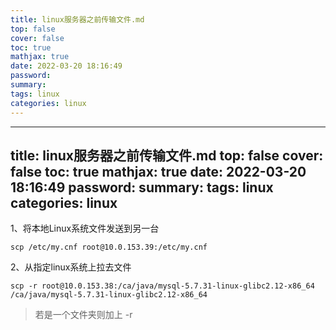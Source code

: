 ```yaml
---
title: linux服务器之前传输文件.md
top: false
cover: false
toc: true
mathjax: true
date: 2022-03-20 18:16:49
password:
summary:
tags: linux
categories: linux
---
```

---
title: linux服务器之前传输文件.md
top: false
cover: false
toc: true
mathjax: true
date: 2022-03-20 18:16:49
password:
summary:
tags: linux
categories: linux
---

1、将本地Linux系统文件发送到另一台
~~~
scp /etc/my.cnf root@10.0.153.39:/etc/my.cnf
~~~
2、从指定linux系统上拉去文件
~~~
scp -r root@10.0.153.38:/ca/java/mysql-5.7.31-linux-glibc2.12-x86_64 /ca/java/mysql-5.7.31-linux-glibc2.12-x86_64
~~~

> 若是一个文件夹则加上 -r
